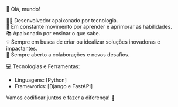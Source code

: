 👋 Olá, mundo!

👨‍💻 Desenvolvedor apaixonado por tecnologia. <br/>
🎯 Em constante movimento por aprender e aprimorar as habilidades. <br/>
📚 Apaixonado por ensinar o que sabe. <br/>
💡 Sempre em busca de criar ou idealizar soluções inovadoras e impactantes. <br/>
🚀 Sempre aberto a colaborações e novos desafios.

💻 Tecnologias e Ferramentas:
- Linguagens: [Python] 
- Frameworks: [Django e FastAPI]

Vamos codificar juntos e fazer a diferença! 🚀
